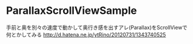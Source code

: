 ParallaxScrollViewSample
========================

手前と奥を別々の速度で動かして奥行き感を出すアレ(Parallax)をScrollViewで何とかしてみる
http://d.hatena.ne.jp/ytRino/20120731/1343740525